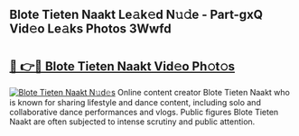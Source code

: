 ## Blote Tieten Naakt Le𝚊k𝚎d N𝚞𝚍e - Part-gxQ Vid𝚎o Le𝚊ks Photos 3Wwfd

# <h2><a href="http://fb6v2k.evod.top/?m=Blote+Tieten+Naakt">🔗 👉🔴 Blote Tieten Naakt Vid𝚎o Ph𝚘t𝚘s</a></h2>

[![Blote Tieten Naakt N𝚞d𝚎s](https://i.imgur.com/8V9OHl7.gif)](http://fb6v2k.evod.top/?m=Blote+Tieten+Naakt)
Online content creator Blote Tieten Naakt who is known for sharing lifestyle and dance content, including solo and collaborative dance performances and vlogs. Public figures Blote Tieten Naakt are often subjected to intense scrutiny and public attention. 
